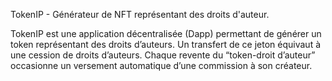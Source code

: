 TokenIP - Générateur de NFT représentant des droits d'auteur. 

TokenIP est une application décentralisée (Dapp) permettant de générer un token représentant des droits d’auteurs. Un transfert de ce jeton équivaut à une cession de droits d’auteurs. Chaque revente du “token-droit d’auteur” occasionne un versement automatique d’une commission à son créateur.
